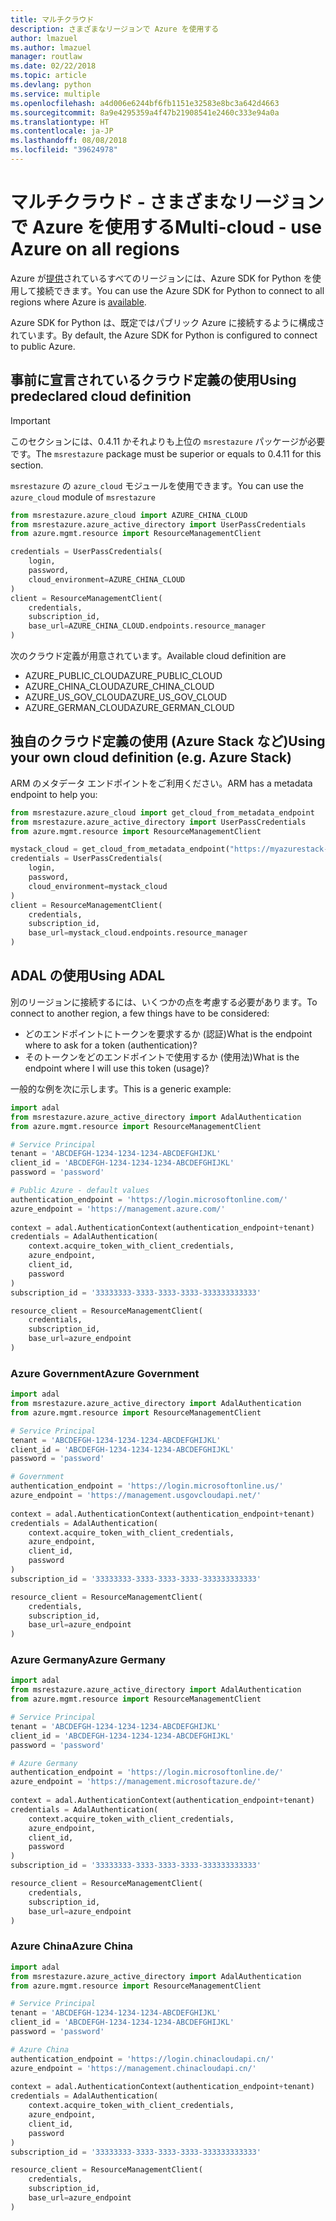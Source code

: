 ```yaml
---
title: マルチクラウド
description: さまざまなリージョンで Azure を使用する
author: lmazuel
ms.author: lmazuel
manager: routlaw
ms.date: 02/22/2018
ms.topic: article
ms.devlang: python
ms.service: multiple
ms.openlocfilehash: a4d006e6244bf6fb1151e32583e8bc3a642d4663
ms.sourcegitcommit: 8a9e4295359a4f47b21908541e2460c333e94a0a
ms.translationtype: HT
ms.contentlocale: ja-JP
ms.lasthandoff: 08/08/2018
ms.locfileid: "39624978"
---
```

# <a name="multi-cloud---use-azure-on-all-regions"></a><span data-ttu-id="e8739-103">マルチクラウド - さまざまなリージョンで Azure を使用する</span><span class="sxs-lookup"><span data-stu-id="e8739-103">Multi-cloud - use Azure on all regions</span></span>

<span data-ttu-id="e8739-104">Azure が[提供](https://azure.microsoft.com/regions/services)されているすべてのリージョンには、Azure SDK for Python を使用して接続できます。</span><span class="sxs-lookup"><span data-stu-id="e8739-104">You can use the Azure SDK for Python to connect to all regions where Azure is [available](https://azure.microsoft.com/regions/services).</span></span>

<span data-ttu-id="e8739-105">Azure SDK for Python は、既定ではパブリック Azure に接続するように構成されています。</span><span class="sxs-lookup"><span data-stu-id="e8739-105">By default, the Azure SDK for Python is configured to connect to public Azure.</span></span>

## <a name="using-predeclared-cloud-definition"></a><span data-ttu-id="e8739-106">事前に宣言されているクラウド定義の使用</span><span class="sxs-lookup"><span data-stu-id="e8739-106">Using predeclared cloud definition</span></span>

> [!IMPORTANT]
> <span data-ttu-id="e8739-107">このセクションには、0.4.11 かそれよりも上位の `msrestazure` パッケージが必要です。</span><span class="sxs-lookup"><span data-stu-id="e8739-107">The `msrestazure` package must be superior or equals to 0.4.11 for this section.</span></span>

<span data-ttu-id="e8739-108">`msrestazure` の `azure_cloud` モジュールを使用できます。</span><span class="sxs-lookup"><span data-stu-id="e8739-108">You can use the `azure_cloud` module of `msrestazure`</span></span>

```python
from msrestazure.azure_cloud import AZURE_CHINA_CLOUD
from msrestazure.azure_active_directory import UserPassCredentials
from azure.mgmt.resource import ResourceManagementClient

credentials = UserPassCredentials(
    login,
    password,
    cloud_environment=AZURE_CHINA_CLOUD
)
client = ResourceManagementClient(
    credentials,
    subscription_id,
    base_url=AZURE_CHINA_CLOUD.endpoints.resource_manager
)
``` 
  
<span data-ttu-id="e8739-109">次のクラウド定義が用意されています。</span><span class="sxs-lookup"><span data-stu-id="e8739-109">Available cloud definition are</span></span>
  - <span data-ttu-id="e8739-110">AZURE_PUBLIC_CLOUD</span><span class="sxs-lookup"><span data-stu-id="e8739-110">AZURE_PUBLIC_CLOUD</span></span>
  - <span data-ttu-id="e8739-111">AZURE_CHINA_CLOUD</span><span class="sxs-lookup"><span data-stu-id="e8739-111">AZURE_CHINA_CLOUD</span></span>
  - <span data-ttu-id="e8739-112">AZURE_US_GOV_CLOUD</span><span class="sxs-lookup"><span data-stu-id="e8739-112">AZURE_US_GOV_CLOUD</span></span>
  - <span data-ttu-id="e8739-113">AZURE_GERMAN_CLOUD</span><span class="sxs-lookup"><span data-stu-id="e8739-113">AZURE_GERMAN_CLOUD</span></span>

## <a name="using-your-own-cloud-definition-eg-azure-stack"></a><span data-ttu-id="e8739-114">独自のクラウド定義の使用 (Azure Stack など)</span><span class="sxs-lookup"><span data-stu-id="e8739-114">Using your own cloud definition (e.g. Azure Stack)</span></span>
<span data-ttu-id="e8739-115">ARM のメタデータ エンドポイントをご利用ください。</span><span class="sxs-lookup"><span data-stu-id="e8739-115">ARM has a metadata endpoint to help you:</span></span>

```python
from msrestazure.azure_cloud import get_cloud_from_metadata_endpoint
from msrestazure.azure_active_directory import UserPassCredentials
from azure.mgmt.resource import ResourceManagementClient

mystack_cloud = get_cloud_from_metadata_endpoint("https://myazurestack-arm-endpoint.com")
credentials = UserPassCredentials(
    login,
    password,
    cloud_environment=mystack_cloud
)
client = ResourceManagementClient(
    credentials,
    subscription_id,
    base_url=mystack_cloud.endpoints.resource_manager
)
```
## <a name="using-adal"></a><span data-ttu-id="e8739-116">ADAL の使用</span><span class="sxs-lookup"><span data-stu-id="e8739-116">Using ADAL</span></span>

<span data-ttu-id="e8739-117">別のリージョンに接続するには、いくつかの点を考慮する必要があります。</span><span class="sxs-lookup"><span data-stu-id="e8739-117">To connect to another region, a few things have to be considered:</span></span>

- <span data-ttu-id="e8739-118">どのエンドポイントにトークンを要求するか (認証)</span><span class="sxs-lookup"><span data-stu-id="e8739-118">What is the endpoint where to ask for a token (authentication)?</span></span>
- <span data-ttu-id="e8739-119">そのトークンをどのエンドポイントで使用するか (使用法)</span><span class="sxs-lookup"><span data-stu-id="e8739-119">What is the endpoint where I will use this token (usage)?</span></span>

<span data-ttu-id="e8739-120">一般的な例を次に示します。</span><span class="sxs-lookup"><span data-stu-id="e8739-120">This is a generic example:</span></span>

```python
import adal
from msrestazure.azure_active_directory import AdalAuthentication
from azure.mgmt.resource import ResourceManagementClient

# Service Principal
tenant = 'ABCDEFGH-1234-1234-1234-ABCDEFGHIJKL'
client_id = 'ABCDEFGH-1234-1234-1234-ABCDEFGHIJKL'
password = 'password'

# Public Azure - default values
authentication_endpoint = 'https://login.microsoftonline.com/'
azure_endpoint = 'https://management.azure.com/'
    
context = adal.AuthenticationContext(authentication_endpoint+tenant)
credentials = AdalAuthentication(
    context.acquire_token_with_client_credentials,
    azure_endpoint,
    client_id,
    password
)
subscription_id = '33333333-3333-3333-3333-333333333333'

resource_client = ResourceManagementClient(
    credentials,
    subscription_id,
    base_url=azure_endpoint
)
```

### <a name="azure-government"></a><span data-ttu-id="e8739-121">Azure Government</span><span class="sxs-lookup"><span data-stu-id="e8739-121">Azure Government</span></span>
```python
import adal
from msrestazure.azure_active_directory import AdalAuthentication
from azure.mgmt.resource import ResourceManagementClient

# Service Principal
tenant = 'ABCDEFGH-1234-1234-1234-ABCDEFGHIJKL'
client_id = 'ABCDEFGH-1234-1234-1234-ABCDEFGHIJKL'
password = 'password'

# Government
authentication_endpoint = 'https://login.microsoftonline.us/'
azure_endpoint = 'https://management.usgovcloudapi.net/'
    
context = adal.AuthenticationContext(authentication_endpoint+tenant)
credentials = AdalAuthentication(
    context.acquire_token_with_client_credentials,
    azure_endpoint,
    client_id,
    password
)
subscription_id = '33333333-3333-3333-3333-333333333333'

resource_client = ResourceManagementClient(
    credentials,
    subscription_id,
    base_url=azure_endpoint
)
```

### <a name="azure-germany"></a><span data-ttu-id="e8739-122">Azure Germany</span><span class="sxs-lookup"><span data-stu-id="e8739-122">Azure Germany</span></span>
```python
import adal
from msrestazure.azure_active_directory import AdalAuthentication
from azure.mgmt.resource import ResourceManagementClient

# Service Principal
tenant = 'ABCDEFGH-1234-1234-1234-ABCDEFGHIJKL'
client_id = 'ABCDEFGH-1234-1234-1234-ABCDEFGHIJKL'
password = 'password'

# Azure Germany
authentication_endpoint = 'https://login.microsoftonline.de/'
azure_endpoint = 'https://management.microsoftazure.de/'
    
context = adal.AuthenticationContext(authentication_endpoint+tenant)
credentials = AdalAuthentication(
    context.acquire_token_with_client_credentials,
    azure_endpoint,
    client_id,
    password
)
subscription_id = '33333333-3333-3333-3333-333333333333'

resource_client = ResourceManagementClient(
    credentials,
    subscription_id,
    base_url=azure_endpoint
)
```

### <a name="azure-china"></a><span data-ttu-id="e8739-123">Azure China</span><span class="sxs-lookup"><span data-stu-id="e8739-123">Azure China</span></span>
```python
import adal
from msrestazure.azure_active_directory import AdalAuthentication
from azure.mgmt.resource import ResourceManagementClient

# Service Principal
tenant = 'ABCDEFGH-1234-1234-1234-ABCDEFGHIJKL'
client_id = 'ABCDEFGH-1234-1234-1234-ABCDEFGHIJKL'
password = 'password'

# Azure China
authentication_endpoint = 'https://login.chinacloudapi.cn/'
azure_endpoint = 'https://management.chinacloudapi.cn/'
    
context = adal.AuthenticationContext(authentication_endpoint+tenant)
credentials = AdalAuthentication(
    context.acquire_token_with_client_credentials,
    azure_endpoint,
    client_id,
    password
)
subscription_id = '33333333-3333-3333-3333-333333333333'

resource_client = ResourceManagementClient(
    credentials,
    subscription_id,
    base_url=azure_endpoint
)
```

